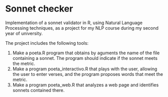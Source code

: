 # Sonnet checker
Implementation of a sonnet validator in R, using Natural Language Processing techniques, as a project for my NLP course during my second year of university.

The project includes the following tools: 
1. Make a poeta.R program that obtains by aguments the name of the file containing a sonnet. The program should indicate if the sonnet meets the metric.
2. Make a program poeta_interactivo.R that plays with the user, allowing the user to enter verses, and the program proposes words that meet the metric.
3. Make a program poeta_web.R that analyzes a web page and identifies sonnets contained there.
